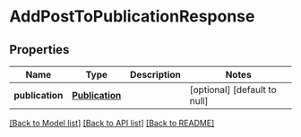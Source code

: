 # AddPostToPublicationResponse
## Properties

| Name | Type | Description | Notes |
|------------ | ------------- | ------------- | -------------|
| **publication** | [**Publication**](Publication.md) |  | [optional] [default to null] |

[[Back to Model list]](../README.md#documentation-for-models) [[Back to API list]](../README.md#documentation-for-api-endpoints) [[Back to README]](../README.md)

